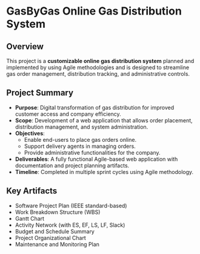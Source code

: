 # GasByGas Online Gas Distribution System

## Overview

This project is a **customizable online gas distribution system** planned and implemented by using Agile methodologies and is designed to streamline gas order management, distribution tracking, and administrative controls.

## Project Summary

- **Purpose**: Digital transformation of gas distribution for improved customer access and company efficiency.
- **Scope**: Development of a web application that allows order placement, distribution management, and system administration.
- **Objectives**:
  - Enable end-users to place gas orders online.
  - Support delivery agents in managing orders.
  - Provide administrative functionalities for the company.
- **Deliverables**: A fully functional Agile-based web application with documentation and project planning artifacts.
- **Timeline**: Completed in multiple sprint cycles using Agile methodology.


## Key Artifacts

- Software Project Plan (IEEE standard-based)
- Work Breakdown Structure (WBS)
- Gantt Chart
- Activity Network (with ES, EF, LS, LF, Slack)
- Budget and Schedule Summary
- Project Organizational Chart
- Maintenance and Monitoring Plan




